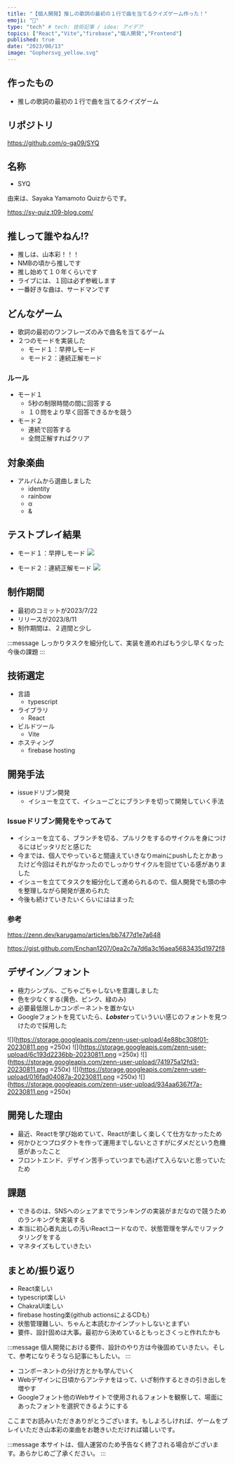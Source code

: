 ```yaml
---
title: "【個人開発】推しの歌詞の最初の１行で曲を当てるクイズゲーム作った！"
emoji: "🎉"
type: "tech" # tech: 技術記事 / idea: アイデア
topics: ["React","Vite","firebase","個人開発","Frontend"]
published: true
date: "2023/08/13"
image: "Gophersvg_yellow.svg"
---
```


## 作ったもの

- 推しの歌詞の最初の１行で曲を当てるクイズゲーム

## リポジトリ

https://github.com/o-ga09/SYQ

## 名称

- SYQ

由来は、Sayaka Yamamoto Quizからです。

https://sy-quiz.t09-blog.com/

## 推しって誰やねん!?

- 推しは、山本彩！！！
- NMBの頃から推しです
- 推し始めて１０年くらいです
- ライブには、１回は必ず参戦します
- 一番好きな曲は、サードマンです

## どんなゲーム

- 歌詞の最初のワンフレーズのみで曲名を当てるゲーム
- ２つのモードを実装した
  - モード１：早押しモード
  - モード２：連続正解モード

### ルール

- モード１
  - 5秒の制限時間の間に回答する
  - １０問をより早く回答できるかを競う
- モード２
  - 連続で回答する
  - 全問正解すればクリア

## 対象楽曲

- アルバムから選曲しました
  - identity
  - rainbow
  - α
  - &

## テストプレイ結果

- モード１：早押しモード
![](https://storage.googleapis.com/zenn-user-upload/884f83a21b44-20230811.png)

- モード２：連続正解モード
![](https://storage.googleapis.com/zenn-user-upload/15a7ff23bb25-20230811.png)

## 制作期間

- 最初のコミットが2023/7/22
- リリースが2023/8/11
- 制作期間は、２週間と少し

:::message
しっかりタスクを細分化して、実装を進めればもう少し早くなった
今後の課題
:::

## 技術選定

- 言語
  - typescript
- ライブラリ
  - React
- ビルドツール
  - Vite
- ホスティング
  - firebase hosting

## 開発手法

- issueドリブン開発
  - イシューを立てて、イシューごとにブランチを切って開発していく手法

### Issueドリブン開発をやってみて

- イシューを立てる、ブランチを切る、プルリクをするのサイクルを身につけるにはピッタリだと感じた
- 今までは、個人でやっていると間違えていきなりmainにpushしたとかあったけど今回はそれがなかったのでしっかりサイクルを回せている感がありました
- イシューを立ててタスクを細分化して進められるので、個人開発でも頭の中を整理しながら開発が進められた
- 今後も続けていきたいくらいにははまった

### 参考

https://zenn.dev/karugamo/articles/bb7477d1e7a648

https://gist.github.com/Enchan1207/0ea2c7a7d6a3c16aea5683435d1972f8

## デザイン／フォント

- 極力シンプル、ごちゃごちゃしないを意識しました
- 色を少なくする(黄色、ピンク、緑のみ)
- 必要最低限しかコンポーネントを置かない
- Googleフォントを見ていたら、***Lobster***っていういい感じのフォントを見つけたので採用した

![](https://storage.googleapis.com/zenn-user-upload/4e88bc308f01-20230811.png =250x)
![](https://storage.googleapis.com/zenn-user-upload/6c193d2236bb-20230811.png =250x)
![](https://storage.googleapis.com/zenn-user-upload/741975a12fd3-20230811.png =250x)
![](https://storage.googleapis.com/zenn-user-upload/016fad04087a-20230811.png =250x)
![](https://storage.googleapis.com/zenn-user-upload/934aa6367f7a-20230811.png =250x)

## 開発した理由

- 最近、Reactを学び始めていて、Reactが楽しく楽しくて仕方なかったため
- 何かひとつプロダクトを作って運用までしないとさすがにダメだという危機感があったこと
- フロントエンド、デザイン苦手っていつまでも逃げて入らないと思っていたため

## 課題

- できるのは、SNSへのシェアまででランキングの実装がまだなので競うためのランキングを実装する
- 本当に初心者丸出しの汚いReactコードなので、状態管理を学んでリファクタリングをする
- マネタイズもしていきたい

## まとめ/振り返り

- React楽しい
- typescript楽しい
- ChakraUI楽しい
- firebase hosting楽(github actionsによるCDも)
- 状態管理難しい、ちゃんと本読むかインプットしないとまずい
- 要件、設計固めは大事。最初から決めているともっとさくっと作れたかも

:::message
個人開発における要件、設計のやり方は今後固めていきたい。そして、参考になりそうなら記事にもしたい。
:::

- コンポーネントの分け方とかも学んでいく
- Webデザインに日頃からアンテナをはって、いざ制作するときの引き出しを増やす
- Googleフォント他のWebサイトで使用されるフォントを観察して、場面にあったフォントを選択できるようにする

ここまでお読みいただきありがとうございます。もしよろしければ、ゲームをプレイいただき山本彩の楽曲をお聴きいただければ嬉しいです。

:::message
本サイトは、個人運営のため予告なく終了される場合がございます。あらかじめご了承ください。
:::